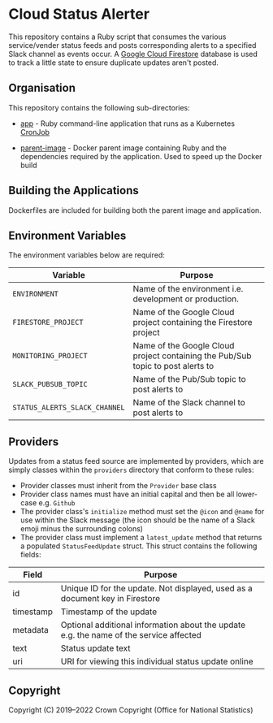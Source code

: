 # Cloud Status Alerter
This repository contains a Ruby script that consumes the various service/vender status feeds and posts corresponding alerts to a specified Slack channel as events occur. A [Google Cloud Firestore](https://firebase.google.com/docs/firestore/) database is used to track a little state to ensure duplicate updates aren't posted.

## Organisation
This repository contains the following sub-directories:

* [app](https://github.com/ONSdigital/cloud-status-alerter/tree/master/app) - Ruby command-line application that runs as a Kubernetes [CronJob](https://kubernetes.io/docs/concepts/workloads/controllers/cron-jobs/)

* [parent-image](https://github.com/ONSdigital/cloud-status-alerter/tree/master/parent-image) - Docker parent image containing Ruby and the dependencies required by the application. Used to speed up the Docker build

## Building the Applications
Dockerfiles are included for building both the parent image and application.

## Environment Variables
The environment variables below are required:

| Variable                      | Purpose                                                                         |
|-------------------------------|---------------------------------------------------------------------------------|
| `ENVIRONMENT`                 | Name of the environment i.e. development or production.                         |
| `FIRESTORE_PROJECT`           | Name of the Google Cloud project containing the Firestore project               |
| `MONITORING_PROJECT`          | Name of the Google Cloud project containing the Pub/Sub topic to post alerts to |
| `SLACK_PUBSUB_TOPIC`          | Name of the Pub/Sub topic to post alerts to                                     |
| `STATUS_ALERTS_SLACK_CHANNEL` | Name of the Slack channel to post alerts to                                     |

## Providers
Updates from a status feed source are implemented by providers, which are simply classes within the `providers` directory that conform to these rules:

* Provider classes must inherit from the `Provider` base class
* Provider class names must have an initial capital and then be all lower-case e.g. `Github`
* The provider class's `initialize` method must set the `@icon` and `@name` for use within the Slack message (the icon should be the name of a Slack emoji minus the surrounding colons)
* The provider class must implement a `latest_update` method that returns a populated `StatusFeedUpdate` struct. This struct contains the following fields:

| Field     | Purpose                                                                                |
| ----------| -------------------------------------------------------------------------------------- |
| id        | Unique ID for the update. Not displayed, used as a document key in Firestore           |
| timestamp | Timestamp of the update                                                                |
| metadata  | Optional additional information about the update e.g. the name of the service affected |
| text      | Status update text                                                                     |
| uri       | URI for viewing this individual status update online                                   |

## Copyright
Copyright (C) 2019&ndash;2022 Crown Copyright (Office for National Statistics)